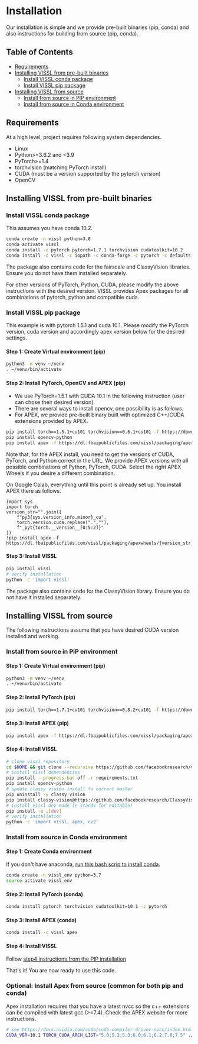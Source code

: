 # Installation

Our installation is simple and we provide pre-built binaries (pip, conda) and also instructions for building from source (pip, conda).

## Table of Contents
- [Requirements](#requirements)
- [Installing VISSL from pre-built binaries](#Installing-VISSL-from-pre-built-binaries)
   - [Install VISSL conda package](#Install-VISSL-conda-package)
   - [Install VISSL pip package](#Install-VISSL-pip-package)
- [Installing VISSL from source](#Installing-VISSL-from-source)
    - [Install from source in PIP environment](#Install-from-source-in-PIP-environment)
    - [Install from source in Conda environment](#Install-from-source-in-Conda-environment)


## Requirements

At a high level, project requires following system dependencies.

- Linux
- Python>=3.6.2 and <3.9
- PyTorch>=1.4
- torchvision (matching PyTorch install)
- CUDA (must be a version supported by the pytorch version)
- OpenCV

## Installing VISSL from pre-built binaries

### Install VISSL conda package

This assumes you have conda 10.2.

```bash
conda create -n vissl python=3.8
conda activate vissl
conda install -c pytorch pytorch=1.7.1 torchvision cudatoolkit=10.2
conda install -c vissl -c iopath -c conda-forge -c pytorch -c defaults apex vissl
```

The package also contains code for the fairscale and ClassyVision libraries. Ensure you do not have them installed separately.

For other versions of PyTorch, Python, CUDA, please modify the above instructions with the
desired version. VISSL provides Apex packages for all combinations of pytorch, python and compatible cuda.

### Install VISSL pip package

This example is with pytorch 1.5.1 and cuda 10.1. Please modify the PyTorch version, cuda version and accordingly apex version below for the desired settings.

#### Step 1: Create Virtual environment (pip)
```bash
python3 -m venv ~/venv
. ~/venv/bin/activate
```

#### Step 2: Install PyTorch, OpenCV and APEX (pip)

- We use PyTorch=1.5.1 with CUDA 10.1 in the following instruction (user can chose their desired version).
- There are several ways to install opencv, one possibility is as follows.
- For APEX, we provide pre-built binary built with optimized C++/CUDA extensions provided by APEX.

```bash
pip install torch==1.5.1+cu101 torchvision==0.6.1+cu101 -f https://download.pytorch.org/whl/torch_stable.html
pip install opencv-python
pip install apex -f https://dl.fbaipublicfiles.com/vissl/packaging/apexwheels/py38_cu101_pyt151/download.html
```

Note that, for the APEX install, you need to get the versions of CUDA, PyTorch, and Python correct in the URL. We provide APEX versions with all possible combinations of Python, PyTorch, CUDA. Select the right APEX Wheels if you desire a different combination.

On Google Colab, everything until this point is already set up. You install APEX there as follows.
```
import sys
import torch
version_str="".join([
    f"py3{sys.version_info.minor}_cu",
    torch.version.cuda.replace(".",""),
    f"_pyt{torch.__version__[0:5:2]}"
])
!pip install apex -f https://dl.fbaipublicfiles.com/vissl/packaging/apexwheels/{version_str}/download.html
```

#### Step 3: Install VISSL

```bash
pip install vissl
# verify installation
python -c 'import vissl'
```

The package also contains code for the ClassyVision library. Ensure you do not have it installed separately.

## Installing VISSL from source
The following instructions assume that you have desired CUDA version installed and working.

### Install from source in PIP environment

#### Step 1: Create Virtual environment (pip)
```bash
python3 -m venv ~/venv
. ~/venv/bin/activate
```

#### Step 2: Install PyTorch (pip)

```bash
pip install torch==1.7.1+cu101 torchvision==0.8.2+cu101 -f https://download.pytorch.org/whl/torch_stable.html
```

#### Step 3: Install APEX (pip)

```bash
pip install apex -f https://dl.fbaipublicfiles.com/vissl/packaging/apexwheels/py37_cu101_pyt171/download.html
```

#### Step 4: Install VISSL

```bash
# clone vissl repository
cd $HOME && git clone --recursive https://github.com/facebookresearch/vissl.git && cd $HOME/vissl/
# install vissl dependencies
pip install --progress-bar off -r requirements.txt
pip install opencv-python
# update classy vision install to current master
pip uninstall -y classy_vision
pip install classy-vision@https://github.com/facebookresearch/ClassyVision/tarball/master
# install vissl dev mode (e stands for editable)
pip install -e .[dev]
# verify installation
python -c 'import vissl, apex, cv2'
```

### Install from source in Conda environment

#### Step 1: Create Conda environment

If you don't have anaconda, [run this bash scrip to install conda](https://github.com/facebookresearch/vissl/blob/master/docker/common/install_conda.sh).

```bash
conda create -n vissl_env python=3.7
source activate vissl_env
```

#### Step 2: Install PyTorch (conda)

```bash
conda install pytorch torchvision cudatoolkit=10.1 -c pytorch
```

#### Step 3: Install APEX (conda)

```bash
conda install -c vissl apex
```

#### Step 4: Install VISSL
Follow [step4 instructions from the PIP installation](#step-4-install-vissl)

That's it! You are now ready to use this code.



### Optional: Install Apex from source (common for both pip and conda)

Apex installation requires that you have a latest nvcc so the c++ extensions can be compiled with latest gcc (>=7.4). Check the APEX website for more instructions.

```bash
# see https://docs.nvidia.com/cuda/cuda-compiler-driver-nvcc/index.html#virtual-architecture-feature-list to select cuda architecture you want to build
CUDA_VER=10.1 TORCH_CUDA_ARCH_LIST="5.0;5.2;5.3;6.0;6.1;6.2;7.0;7.5" ./docker/common/install_apex.sh
```
